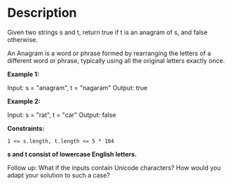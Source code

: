 # Description

Given two strings s and t, return true if t is an anagram of s, and false otherwise.

An Anagram is a word or phrase formed by rearranging the letters of a different word or phrase, typically using all the original letters exactly once.

**Example 1:**

Input: s = "anagram", t = "nagaram"
Output: true

**Example 2:**

Input: s = "rat", t = "car"
Output: false

**Constraints:**

`1 <= s.length, t.length <= 5 * 104`

**s and t consist of lowercase English letters.**

Follow up: What if the inputs contain Unicode characters? How would you adapt your solution to such a case?
